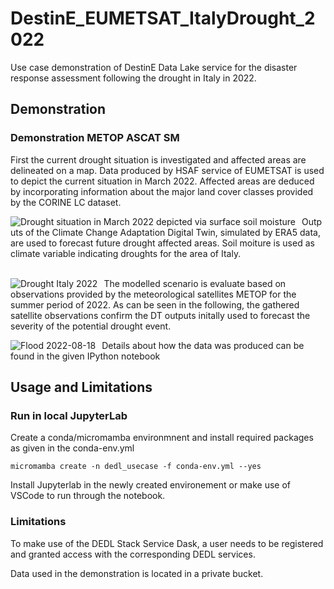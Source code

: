 # DestinE_EUMETSAT_ItalyDrought_2022
Use case demonstration of DestinE Data Lake service for the disaster response assessment following the drought in Italy in 2022.

## Demonstration

### Demonstration METOP ASCAT SM
First the current drought situation is investigated and affected areas are delineated on a map. Data produced by HSAF service of EUMETSAT is used to depict the current situation in March 2022. Affected areas are deduced by incorporating information about the major land cover classes provided by the CORINE LC dataset.

<img src="./img/DEDL_ItalyDrought2022_DroughtSituationMarch.gif"
     alt="Drought situation in March 2022 depicted via surface soil moisture"
     style="float: left; margin-right: 10px;" />


Outputs of the Climate Change Adaptation Digital Twin, simulated by ERA5 data, are used to forecast future drought affected areas. Soil moiture is used as climate variable indicating droughts for the area of Italy.<br><br>

<img src="./img/DEDL_ItalyDrought2022_SM_DT_output.gif"
     alt="Drought Italy 2022"
     style="float: left; margin-right: 10px;" />

The modelled scenario is evaluate based on observations provided by the meteorological satellites METOP for the summer period of 2022. As can be seen in the following, the gathered satellite observations confirm the DT outputs initally used to forecast the severity of the potential drought event.

<img src="./img/DEDL_ItalyDrought2022_SM_ASCAT_TS.gif"
     alt="Flood 2022-08-18"
     style="float: left; margin-right: 10px;" />

Details about how the data was produced can be found in the given IPython notebook


## Usage and Limitations
### Run in local JupyterLab
Create a conda/micromamba environmnent and install required packages as given in the conda-env.yml

``
micromamba create -n dedl_usecase -f conda-env.yml --yes
``

Install Jupyterlab in the newly created environement or make use of VSCode to run through the notebook.

### Limitations
To make use of the DEDL Stack Service Dask, a user needs to be registered and granted access with the corresponding DEDL services.

Data used in the demonstration is located in a private bucket.